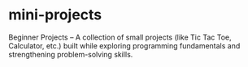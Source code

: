 # mini-projects
Beginner Projects – A collection of small projects (like Tic Tac Toe, Calculator, etc.) built while exploring programming fundamentals and strengthening problem-solving skills.
